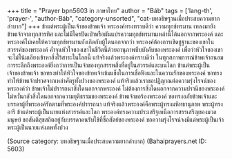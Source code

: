 +++
title = "Prayer bpn5603 in ภาษาไทย"
author = "Báb"
tags = ['lang-th', 'prayer-', "author-Báb", "category-unsorted", "cat-บทอธิษฐานเมื่อประสบความยากลำบาก"]
+++
ข้าแต่พระผู้เป็นเจ้าของข้าพเจ้า พระองค์ทรงทราบดีว่า ความทุกข์ทรมาน เทลงมายังข้าพเจ้าจากทุกสารทิศ และไม่มีใครปัดเป่าหรือผันแปรความทุกข์ทรมานเหล่านี้ได้นอกจากพระองค์ และพระองค์ไม่เคยให้ความทุกข์ทรมานบังเกิดกับผู้ใดนอกจากว่า พระองค์ต้องการเชิดชูฐานะของเขาในสวรรค์ของพระองค์ ค้ำจุนหัวใจของเขาในชีวิตนี้ด้วยอานุภาพบีบบังคับของพระองค์  เพื่อว่าหัวใจของเขาจะไม่โน้มเอียงเข้าหาสิ่งไร้สาระในโลกนี้ แท้จริงแล้วพระองค์ทราบดีว่า ในทุกสภาพการณ์ข้าพเจ้าถนอมการระลึกถึงพระองค์ยิ่งกว่าการเป็นเจ้าของทุกสรรพสิ่งที่อยู่ในสวรรค์และบนโลก
	ข้าแต่พระผู้เป็นเจ้าของข้าพเจ้า ขอทรงทำให้หัวใจของข้าพเจ้าเข้มแข็งในการเชื่อฟังและในความรักของพระองค์ ขอทรงทำให้ข้าพเจ้าปราศจากเหล่าศัตรูทั้งปวงของพระองค์ แท้จริงแล้วเราขอปฏิญาณต่อความรุ่งโรจน์ของพระองค์ว่า ข้าพเจ้าไม่ปรารถนาสิ่งใดนอกจากพระองค์ ไม่ต้องการสิ่งใดนอกจากความปรานีของพระองค์ ไม่หวั่นกลัวสิ่งใดนอกจากความยุติธรรมของพระองค์ ข้าพเจ้าขอร้องพระองค์ ขอทรงอภัยข้าพเจ้าและบรรดาผู้ที่พระองค์รักตามที่พระองค์ปรารถนา แท้จริงแล้วพระองค์คือพระผู้ทรงมหิทธานุภาพ พระผู้ทรงอารี
	ข้าแต่พระผู้เป็นนายแห่งสวรรค์และโลก พระองค์ทรงความประเสริฐเหนือการสรรเสริญของมวลมนุษย์ ขอสันติสุขสถิตอยู่กับบรรดาคนรับใช้ที่ซื่อสัตย์ของพระองค์ ขอความรุ่งโรจน์จงมีแด่พระผู้เป็นเจ้า พระผู้เป็นนายแห่งภพทั้งปวง

(Source category: บทอธิษฐานเมื่อประสบความยากลำบาก)
(Bahaiprayers.net ID: 5603)
